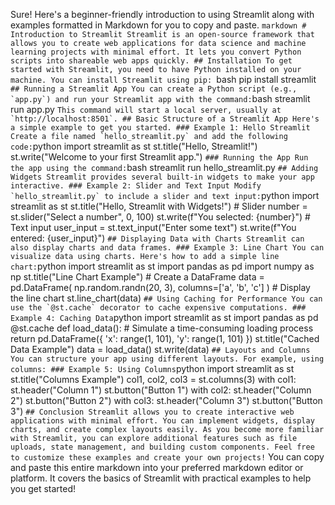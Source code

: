 Sure! Here's a beginner-friendly introduction to using Streamlit along with examples formatted in Markdown for you to copy and paste. ```markdown # Introduction to Streamlit Streamlit is an open-source framework that allows you to create web applications for data science and machine learning projects with minimal effort. It lets you convert Python scripts into shareable web apps quickly. ## Installation To get started with Streamlit, you need to have Python installed on your machine. You can install Streamlit using pip: ```bash pip install streamlit ``` ## Running a Streamlit App You can create a Python script (e.g., `app.py`) and run your Streamlit app with the command: ```bash streamlit run app.py ``` This command will start a local server, usually at `http://localhost:8501`. ## Basic Structure of a Streamlit App Here's a simple example to get you started. ### Example 1: Hello Streamlit Create a file named `hello_streamlit.py` and add the following code: ```python import streamlit as st st.title("Hello, Streamlit!") st.write("Welcome to your first Streamlit app.") ``` ### Running the App Run the app using the command: ```bash streamlit run hello_streamlit.py ``` ## Adding Widgets Streamlit provides several built-in widgets to make your app interactive. ### Example 2: Slider and Text Input Modify `hello_streamlit.py` to include a slider and text input: ```python import streamlit as st st.title("Hello, Streamlit with Widgets!") # Slider number = st.slider("Select a number", 0, 100) st.write(f"You selected: {number}") # Text input user_input = st.text_input("Enter some text") st.write(f"You entered: {user_input}") ``` ## Displaying Data with Charts Streamlit can also display charts and data frames. ### Example 3: Line Chart You can visualize data using charts. Here's how to add a simple line chart: ```python import streamlit as st import pandas as pd import numpy as np st.title("Line Chart Example") # Create a DataFrame data = pd.DataFrame( np.random.randn(20, 3), columns=['a', 'b', 'c'] ) # Display the line chart st.line_chart(data) ``` ## Using Caching for Performance You can use the `@st.cache` decorator to cache expensive computations. ### Example 4: Caching Data ```python import streamlit as st import pandas as pd @st.cache def load_data(): # Simulate a time-consuming loading process return pd.DataFrame({ 'x': range(1, 101), 'y': range(1, 101) }) st.title("Cached Data Example") data = load_data() st.write(data) ``` ## Layouts and Columns You can structure your app using different layouts. For example, using columns: ### Example 5: Using Columns ```python import streamlit as st st.title("Columns Example") col1, col2, col3 = st.columns(3) with col1: st.header("Column 1") st.button("Button 1") with col2: st.header("Column 2") st.button("Button 2") with col3: st.header("Column 3") st.button("Button 3") ``` ## Conclusion Streamlit allows you to create interactive web applications with minimal effort. You can implement widgets, display charts, and create complex layouts easily. As you become more familiar with Streamlit, you can explore additional features such as file uploads, state management, and building custom components. Feel free to customize these examples and create your own projects! ``` You can copy and paste this entire markdown into your preferred markdown editor or platform. It covers the basics of Streamlit with practical examples to help you get started!
